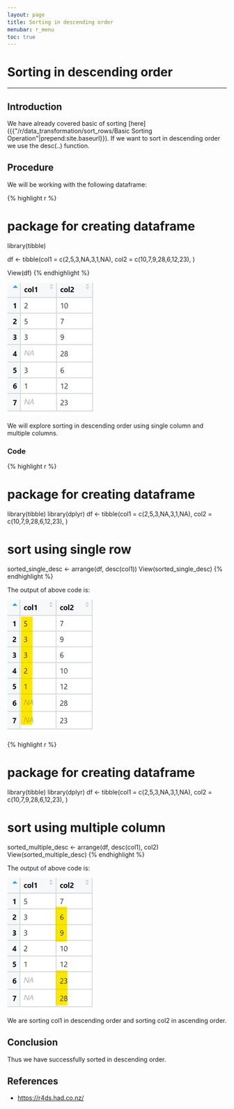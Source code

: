 ```yaml
---
layout: page
title: Sorting in descending order
menubar: r_menu
toc: true
---
```


# Sorting in descending order

-------------------------------------------------------------------

## Introduction	

We have already covered basic of sorting [here]({{"/r/data_transformation/sort_rows/Basic Sorting Operation"|prepend:site.baseurl}}). If we want to sort in descending order we use the desc(..) function.


## Procedure

We will be working with the following dataframe:

{% highlight r %} 
# package for creating dataframe
library(tibble) 

df <- tibble(col1 = c(2,5,3,NA,3,1,NA), 
             col2 = c(10,7,9,28,6,12,23), 
             )

View(df)
{% endhighlight %}

![custom](custom.png)

We will explore sorting in descending order using single column and multiple columns.

### Code

{% highlight r %} 
# package for creating dataframe
library(tibble) 
library(dplyr)
df <- tibble(col1 = c(2,5,3,NA,3,1,NA), 
             col2 = c(10,7,9,28,6,12,23), 
             )

# sort using single row
sorted_single_desc <- arrange(df, desc(col1))
View(sorted_single_desc)
{% endhighlight %}

The output of above code is:

![single_sort_desc](single_sort_desc.png)


{% highlight r %} 
# package for creating dataframe
library(tibble) 
library(dplyr)
df <- tibble(col1 = c(2,5,3,NA,3,1,NA), 
             col2 = c(10,7,9,28,6,12,23), 
             )

# sort using multiple column
sorted_multiple_desc <- arrange(df, desc(col1), col2)
View(sorted_multiple_desc)
{% endhighlight %}

The output of above code is:

![multiple_sort_desc](multiple_sort_desc.png)

We are sorting col1 in descending order and sorting col2 in ascending order.

## Conclusion

Thus we have successfully sorted in descending order.

## References
- https://r4ds.had.co.nz/